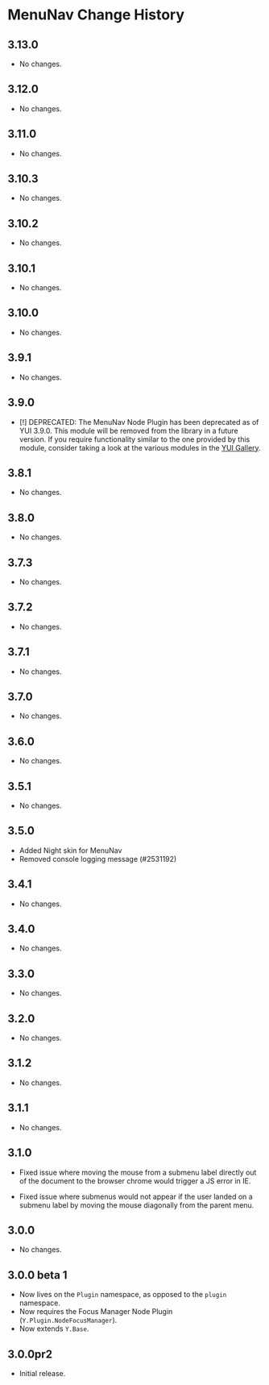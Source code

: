 MenuNav Change History
======================

3.13.0
------

* No changes.

3.12.0
------

* No changes.

3.11.0
------

* No changes.

3.10.3
------

* No changes.

3.10.2
------

* No changes.

3.10.1
------

* No changes.

3.10.0
------

* No changes.

3.9.1
-----

* No changes.

3.9.0
-----

* [!] DEPRECATED: The MenuNav Node Plugin has been deprecated as of YUI 3.9.0.
  This module will be removed from the library in a future version. If you
  require functionality similar to the one provided by this module, consider
  taking a look at the various modules in the
  [YUI Gallery](http://yuilibrary.com/gallery/).

3.8.1
-----

* No changes.

3.8.0
-----

* No changes.

3.7.3
-----

* No changes.

3.7.2
-----

* No changes.

3.7.1
-----

* No changes.

3.7.0
-----

* No changes.

3.6.0
-----

* No changes.

3.5.1
-----

  * No changes.

3.5.0
-----

  * Added Night skin for MenuNav
  * Removed console logging message (#2531192)


3.4.1
-----

  * No changes.


3.4.0
-----

  * No changes.


3.3.0
-----

  * No changes.


3.2.0
-----

  * No changes.


3.1.2
-----

  * No changes.


3.1.1
-----

  * No changes.


3.1.0
-----

  * Fixed issue where moving the mouse from a submenu label directly out of the
    document to the browser chrome would trigger a JS error in IE.

  * Fixed issue where submenus would not appear if the user landed on a submenu
    label by moving the mouse diagonally from the parent menu.

3.0.0
-----

  * No changes.


3.0.0 beta 1
------------

  * Now lives on the `Plugin` namespace, as opposed to the `plugin` namespace.
  * Now requires the Focus Manager Node Plugin (`Y.Plugin.NodeFocusManager`).
  * Now extends `Y.Base`.


3.0.0pr2
--------

  * Initial release.
